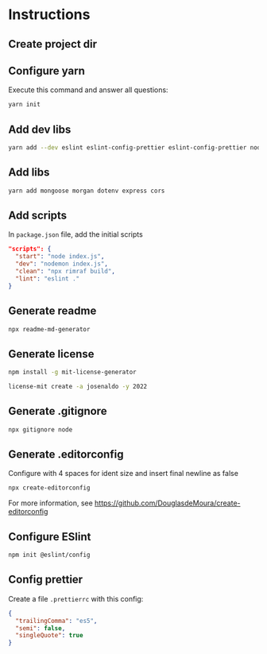 # Instructions

## Create project dir

## Configure yarn

Execute this command and answer all questions:

```sh
yarn init
```

## Add dev libs

```sh
yarn add --dev eslint eslint-config-prettier eslint-config-prettier nodemon
```

## Add libs

```sh
yarn add mongoose morgan dotenv express cors
```

## Add scripts

In `package.json` file, add the initial scripts

```json
"scripts": {
  "start": "node index.js",
  "dev": "nodemon index.js",
  "clean": "npx rimraf build",
  "lint": "eslint ."
}
```

## Generate readme

```sh
npx readme-md-generator
```

## Generate license

```sh
npm install -g mit-license-generator

license-mit create -a josenaldo -y 2022
```

## Generate .gitignore

```sh
npx gitignore node
```

## Generate .editorconfig

Configure with 4 spaces for ident size and insert final newline as false

```sh
npx create-editorconfig
```

For more information, see <https://github.com/DouglasdeMoura/create-editorconfig>

## Configure ESlint

```sh
npm init @eslint/config
```

## Config prettier

Create a file `.prettierrc` with this config:

```json
{
  "trailingComma": "es5",
  "semi": false,
  "singleQuote": true
}
```
